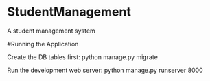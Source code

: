 # StudentManagement
A student management system


#Running the Application


Create the DB tables first:
python manage.py migrate


Run the development web server:
python manage.py runserver 8000

